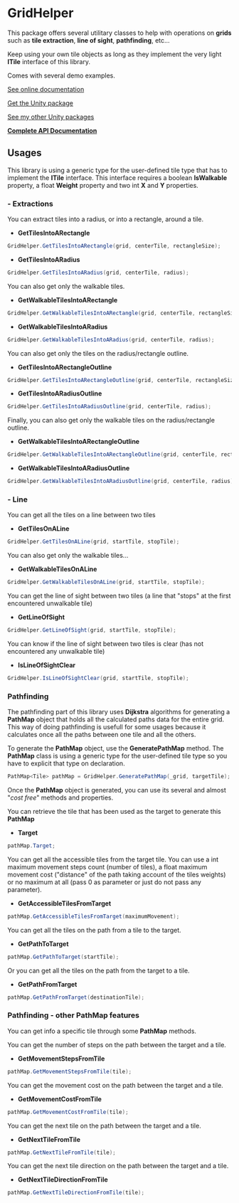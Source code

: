 # GridHelper

This package offers several utilitary classes to help with operations on **grids** such as **tile extraction**, **line of sight**, **pathfinding**, etc...

Keep using your own tile objects as long as they implement the very light **ITile** interface of this library.

Comes with several demo examples.

[See online documentation](https://kevincastejon.github.io/Unity-GridHelper/)

[Get the Unity package](https://github.com/kevincastejon/Unity-GridHelper/releases/latest)

[See my other Unity packages](https://assetstore.unity.com/publishers/46935)

**[Complete API Documentation](https://kevincastejon.fr/demos/Documentations/Unity-GridHelper/)**

## Usages

This library is using a generic type for the user-defined tile type that has to implement the **ITile** interface. This interface requires a boolean **IsWalkable** property, a float **Weight** property and two int **X** and **Y** properties.

### - Extractions

You can extract tiles into a radius, or into a rectangle, around a tile.

- **GetTilesIntoARectangle**
```cs
GridHelper.GetTilesIntoARectangle(grid, centerTile, rectangleSize);
```
- **GetTilesIntoARadius**
```cs
GridHelper.GetTilesIntoARadius(grid, centerTile, radius);
```

You can also get only the walkable tiles.

- **GetWalkableTilesIntoARectangle**
```cs
GridHelper.GetWalkableTilesIntoARectangle(grid, centerTile, rectangleSize);
```
- **GetWalkableTilesIntoARadius**
```cs
GridHelper.GetWalkableTilesIntoARadius(grid, centerTile, radius);
```

You can also get only the tiles on the radius/rectangle outline.

- **GetTilesIntoARectangleOutline**
```cs
GridHelper.GetTilesIntoARectangleOutline(grid, centerTile, rectangleSize);
```
- **GetTilesIntoARadiusOutline**
```cs
GridHelper.GetTilesIntoARadiusOutline(grid, centerTile, radius);
```

Finally, you can also get only the walkable tiles on the radius/rectangle outline.

- **GetWalkableTilesIntoARectangleOutline**
```cs
GridHelper.GetWalkableTilesIntoARectangleOutline(grid, centerTile, rectangleSize);
```
- **GetWalkableTilesIntoARadiusOutline**
```cs
GridHelper.GetWalkableTilesIntoARadiusOutline(grid, centerTile, radius);
```

### - Line

You can get all the tiles on a line between two tiles

- **GetTilesOnALine**
```cs
GridHelper.GetTilesOnALine(grid, startTile, stopTile);
```

You can also get only the walkable tiles...

- **GetWalkableTilesOnALine**
```cs
GridHelper.GetWalkableTilesOnALine(grid, startTile, stopTile);
```

You can get the line of sight between two tiles (a line that "stops" at the first encountered unwalkable tile)

- **GetLineOfSight**
```cs
GridHelper.GetLineOfSight(grid, startTile, stopTile);
```

You can know if the line of sight between two tiles is clear (has not encountered any unwalkable tile)

- **IsLineOfSightClear**
```cs
GridHelper.IsLineOfSightClear(grid, startTile, stopTile);
```

### Pathfinding

The pathfinding part of this library uses **Dijkstra** algorithms for generating a **PathMap** object that holds all the calculated paths data for the entire grid. This way of doing pathfinding is usefull for some usages because it calculates once all the paths between one tile and all the others.

To generate the **PathMap** object, use the **GeneratePathMap** method. The **PathMap** class is using a generic type for the user-defined tile type so you have to explicit that type on declaration.

```cs
PathMap<Tile> pathMap = GridHelper.GeneratePathMap(_grid, targetTile);
```

Once the **PathMap** object is generated, you can use its several and almost "*cost free*" methods and properties.

You can retrieve the tile that has been used as the target to generate this **PathMap**

- **Target**
```cs
pathMap.Target;
```

You can get all the accessible tiles from the target tile. You can use a int maximum movement steps count (number of tiles), a float maximum movement cost ("distance" of the path taking account of the tiles weights) or no maximum at all (pass 0 as parameter or just do not pass any parameter).

- **GetAccessibleTilesFromTarget**
```cs
pathMap.GetAccessibleTilesFromTarget(maximumMovement);
```

You can get all the tiles on the path from a tile to the target.

- **GetPathToTarget**
```cs
pathMap.GetPathToTarget(startTile);
```

Or you can get all the tiles on the path from the target to a tile.

- **GetPathFromTarget**
```cs
pathMap.GetPathFromTarget(destinationTile);
```

### Pathfinding - other PathMap features

You can get info a specific tile through some **PathMap** methods.

You can get the number of steps on the path between the target and a tile.

- **GetMovementStepsFromTile**
```cs
pathMap.GetMovementStepsFromTile(tile);
```

You can get the movement cost on the path between the target and a tile.

- **GetMovementCostFromTile**
```cs
pathMap.GetMovementCostFromTile(tile);
```

You can get the next tile on the path between the target and a tile.

- **GetNextTileFromTile**
```cs
pathMap.GetNextTileFromTile(tile);
```

You can get the next tile direction on the path between the target and a tile.

- **GetNextTileDirectionFromTile**
```cs
pathMap.GetNextTileDirectionFromTile(tile);
```
